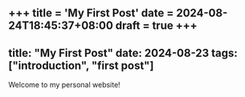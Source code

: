 +++
title = 'My First Post'
date = 2024-08-24T18:45:37+08:00
draft = true
+++
---
title: "My First Post"
date: 2024-08-23
tags: ["introduction", "first post"]
---

Welcome to my personal website!